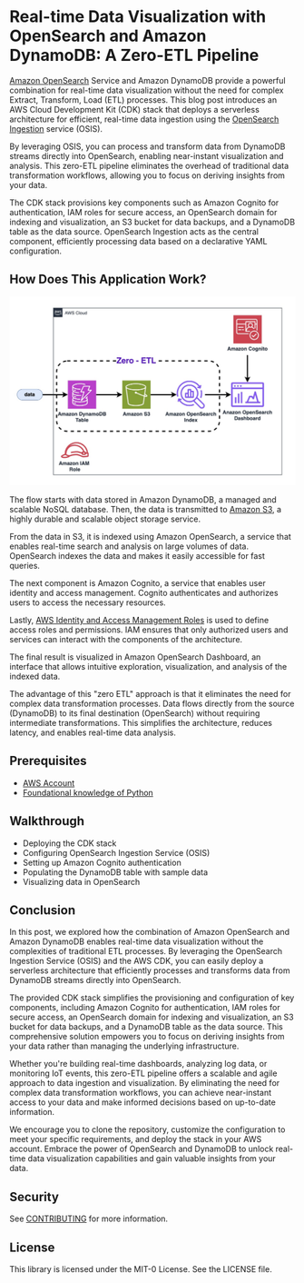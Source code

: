# Real-time Data Visualization with OpenSearch and Amazon DynamoDB: A Zero-ETL Pipeline

[Amazon OpenSearch](https://docs.aws.amazon.com/es_es/opensearch-service/latest/developerguide/what-is.html) Service and Amazon DynamoDB provide a powerful combination for real-time data visualization without the need for complex Extract, Transform, Load (ETL) processes. This blog post introduces an AWS Cloud Development Kit (CDK) stack that deploys a serverless architecture for efficient, real-time data ingestion using the [OpenSearch Ingestion](https://docs.aws.amazon.com/opensearch-service/latest/developerguide/ingestion.html) service (OSIS).

By leveraging OSIS, you can process and transform data from DynamoDB streams directly into OpenSearch, enabling near-instant visualization and analysis. This zero-ETL pipeline eliminates the overhead of traditional data transformation workflows, allowing you to focus on deriving insights from your data.

The CDK stack provisions key components such as Amazon Cognito for authentication, IAM roles for secure access, an OpenSearch domain for indexing and visualization, an S3 bucket for data backups, and a DynamoDB table as the data source. OpenSearch Ingestion acts as the central component, efficiently processing data based on a declarative YAML configuration.

## How Does This Application Work?
![Authentication](imagen/diagram.jpg)

The flow starts with data stored in Amazon DynamoDB, a managed and scalable NoSQL database. Then, the data is transmitted to [Amazon S3](https://docs.aws.amazon.com/es_es/AmazonS3/latest/userguide/Welcome.html), a highly durable and scalable object storage service.

From the data in S3, it is indexed using Amazon OpenSearch, a service that enables real-time search and analysis on large volumes of data. OpenSearch indexes the data and makes it easily accessible for fast queries.

The next component is Amazon Cognito, a service that enables user identity and access management. Cognito authenticates and authorizes users to access the necessary resources.

Lastly, [AWS Identity and Access Management Roles](https://docs.aws.amazon.com/es_es/IAM/latest/UserGuide/id_roles.html) is used to define access roles and permissions. IAM ensures that only authorized users and services can interact with the components of the architecture.

The final result is visualized in Amazon OpenSearch Dashboard, an interface that allows intuitive exploration, visualization, and analysis of the indexed data.

The advantage of this "zero ETL" approach is that it eliminates the need for complex data transformation processes. Data flows directly from the source (DynamoDB) to its final destination (OpenSearch) without requiring intermediate transformations. This simplifies the architecture, reduces latency, and enables real-time data analysis.

## Prerequisites

- [AWS Account](https://aws.amazon.com/resources/create-account/?sc_channel=el&sc_campaign=datamlwave&sc_content=cicdcfnaws&sc_geo=mult&sc_country=mult&sc_outcome=acq) 
-  [Foundational knowledge of Python](https://catalog.us-east-1.prod.workshops.aws/workshops/3d705026-9edc-40e8-b353-bdabb116c89c/) 

## Walkthrough



- Deploying the CDK stack
- Configuring OpenSearch Ingestion Service (OSIS)
- Setting up Amazon Cognito authentication
- Populating the DynamoDB table with sample data
- Visualizing data in OpenSearch

## Conclusion

In this post, we explored how the combination of Amazon OpenSearch and Amazon DynamoDB enables real-time data visualization without the complexities of traditional ETL processes. By leveraging the OpenSearch Ingestion Service (OSIS) and the AWS CDK, you can easily deploy a serverless architecture that efficiently processes and transforms data from DynamoDB streams directly into OpenSearch.

The provided CDK stack simplifies the provisioning and configuration of key components, including Amazon Cognito for authentication, IAM roles for secure access, an OpenSearch domain for indexing and visualization, an S3 bucket for data backups, and a DynamoDB table as the data source. This comprehensive solution empowers you to focus on deriving insights from your data rather than managing the underlying infrastructure.

Whether you're building real-time dashboards, analyzing log data, or monitoring IoT events, this zero-ETL pipeline offers a scalable and agile approach to data ingestion and visualization. By eliminating the need for complex data transformation workflows, you can achieve near-instant access to your data and make informed decisions based on up-to-date information.

We encourage you to clone the repository, customize the configuration to meet your specific requirements, and deploy the stack in your AWS account. Embrace the power of OpenSearch and DynamoDB to unlock real-time data visualization capabilities and gain valuable insights from your data.

## Security

See [CONTRIBUTING](CONTRIBUTING.md#security-issue-notifications) for more information.

## License

This library is licensed under the MIT-0 License. See the LICENSE file.

